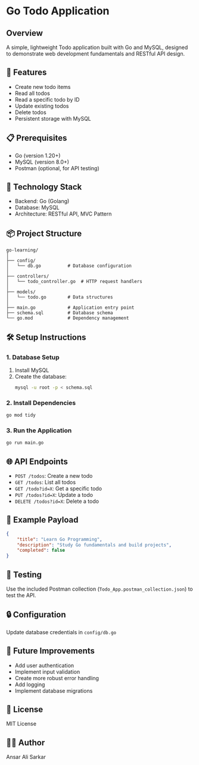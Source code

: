 # Go Todo Application

## Overview

A simple, lightweight Todo application built with Go and MySQL, designed to demonstrate web development fundamentals and RESTful API design.

## 🚀 Features

-   Create new todo items
-   Read all todos
-   Read a specific todo by ID
-   Update existing todos
-   Delete todos
-   Persistent storage with MySQL

## 📋 Prerequisites

-   Go (version 1.20+)
-   MySQL (version 8.0+)
-   Postman (optional, for API testing)

## 🔧 Technology Stack

-   Backend: Go (Golang)
-   Database: MySQL
-   Architecture: RESTful API, MVC Pattern

## 📦 Project Structure

```
go-learning/
│
├── config/
│   └── db.go          # Database configuration
│
├── controllers/
│   └── todo_controller.go  # HTTP request handlers
│
├── models/
│   └── todo.go        # Data structures
│
├── main.go            # Application entry point
├── schema.sql         # Database schema
└── go.mod             # Dependency management
```

## 🛠️ Setup Instructions

### 1. Database Setup

1. Install MySQL
2. Create the database:
    ```bash
    mysql -u root -p < schema.sql
    ```

### 2. Install Dependencies

```bash
go mod tidy
```

### 3. Run the Application

```bash
go run main.go
```

## 🌐 API Endpoints

-   `POST /todos`: Create a new todo
-   `GET /todos`: List all todos
-   `GET /todo?id=X`: Get a specific todo
-   `PUT /todos?id=X`: Update a todo
-   `DELETE /todos?id=X`: Delete a todo

## 📝 Example Payload

```json
{
    "title": "Learn Go Programming",
    "description": "Study Go fundamentals and build projects",
    "completed": false
}
```

## 🧪 Testing

Use the included Postman collection (`Todo_App.postman_collection.json`) to test the API.

## 🔒 Configuration

Update database credentials in `config/db.go`

## 🚧 Future Improvements

-   Add user authentication
-   Implement input validation
-   Create more robust error handling
-   Add logging
-   Implement database migrations

## 📄 License

MIT License

## 👨‍💻 Author

Ansar Ali Sarkar
